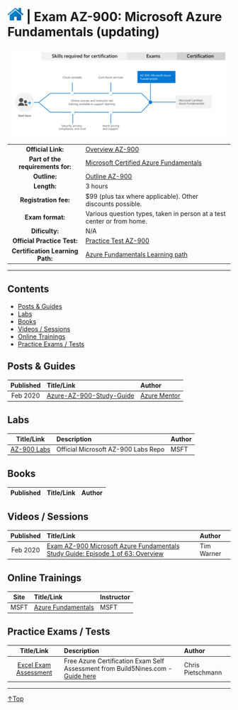 # [![Home](/img/home.png)](certifications.md "Overview Certifications") | Exam AZ-900: Microsoft Azure Fundamentals (updating)
![Cert](/img/az-900.png)

|                                   |                                                                                                                    |
| :-------------------------------: | :----------------------------------------------------------------------------------------------------------------- |
|        **Official Link:**         | [Overview AZ-900](https://docs.microsoft.com/en-us/learn/certifications/exams/AZ-900)                              |
| **Part of the requirements for:** | [Microsoft Certified Azure Fundamentals](https://docs.microsoft.com/en-us/learn/certifications/azure-fundamentals) |
|           **Outline:**            | [Outline AZ-900](https://query.prod.cms.rt.microsoft.com/cms/api/am/binary/RE3VwUY)                                |
|            **Length:**            | 3 hours                                                                                                            |
|       **Registration fee:**       | $99 (plus tax where applicable).  Other discounts possible.                                                        |
|         **Exam format:**          | Various question types, taken in person at a test center or from home.                                             |
|          **Dificulty:**           | N/A                                                                                                                |
|    **Official Practice Test:**    | [Practice Test AZ-900](https://us.mindhub.com/p/MU-AZ-900)                                                         |
| **Certification Learning Path:**  | [Azure Fundamentals Learning path](https://query.prod.cms.rt.microsoft.com/cms/api/am/binary/RE38YZj)              |


___

## Contents
- [Posts & Guides](#posts-&-guides)
- [Labs](#labs)
- [Books](#books)
- [Videos / Sessions](#videos-/-sessions)
- [Online Trainings](#online-trainings)
- [Practice Exams / Tests](#practice-exams-/-tests)


## Posts & Guides
| Published | Title/Link                                                                          | Author                                             |
| :-------: | :---------------------------------------------------------------------------------- | :------------------------------------------------- |
| Feb 2020  | [Azure-AZ-900-Study-Guide](https://github.com/AzureMentor/Azure-AZ-900-Study-Guide) | [Azure Mentor](https://azurementor.wordpress.com/) |


## Labs
|                                        Title/Link                                        | Description                         | Author |
| :--------------------------------------------------------------------------------------: | :---------------------------------- | :----- |
| [AZ-900 Labs](https://github.com/MicrosoftLearning/AZ-900T0x-MicrosoftAzureFundamentals) | Official Microsoft AZ-900 Labs Repo | MSFT   |


## Books
| Published | Title/Link | Author |
| :-------: | :--------- | :----- |



## Videos / Sessions
| Published | Title/Link                                                                                                                     | Author     |
| :-------: | :----------------------------------------------------------------------------------------------------------------------------- | :--------- |
| Feb 2020  | [Exam AZ-900 Microsoft Azure Fundamentals Study Guide: Episode 1 of 63: Overview](https://www.youtube.com/watch?v=HfZ1kgHlrfg) | Tim Warner |


## Online Trainings
| Site  | Title/Link                                                                             | Instructor |
| :---: | :------------------------------------------------------------------------------------- | :--------- |
| MSFT  | [Azure Fundamentals](https://docs.microsoft.com/en-us/learn/paths/azure-fundamentals/) | MSFT       |


## Practice Exams / Tests
|                                                                        Title/Link                                                                        | Description                                                                                                                                     | Author            |
| :------------------------------------------------------------------------------------------------------------------------------------------------------: | :---------------------------------------------------------------------------------------------------------------------------------------------- | :---------------- |
| [Excel Exam Assessment](https://github.com/Build5Nines/exam-assessments/blob/master/Assessments/Exam-Msft-AZ-900-Self-Assessment-Build5Nines.xlsx?raw=1) | Free Azure Certification Exam Self Assessment from Build5Nines.com  - [Guide here](https://build5nines.com/free-oss-exam-self-assessment-tool/) | Chris Pietschmann |

___
 <a href="#top" title="Back to the top.">↑Top</a>
